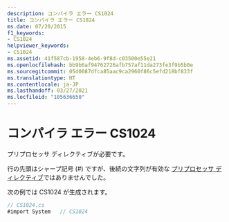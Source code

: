 ```yaml
---
description: コンパイラ エラー CS1024
title: コンパイラ エラー CS1024
ms.date: 07/20/2015
f1_keywords:
- CS1024
helpviewer_keywords:
- CS1024
ms.assetid: 41f587cb-1958-4eb6-9f8d-c03500e55e21
ms.openlocfilehash: bb9b6af94762726afb757af11da273fe3f9b5b0e
ms.sourcegitcommit: 05d0087dfca85aac9ca2960f86c5efd218bf833f
ms.translationtype: HT
ms.contentlocale: ja-JP
ms.lasthandoff: 03/27/2021
ms.locfileid: "105636650"
---
```

# <a name="compiler-error-cs1024"></a>コンパイラ エラー CS1024

プリプロセッサ ディレクティブが必要です。  
  
 行の先頭はシャープ記号 (#) ですが、後続の文字列が有効な [プリプロセッサ ディレクティブ](../language-reference/preprocessor-directives.md)ではありませんでした。  
  
 次の例では CS1024 が生成されます。  
  
```csharp  
// CS1024.cs  
#import System   // CS1024  
```
